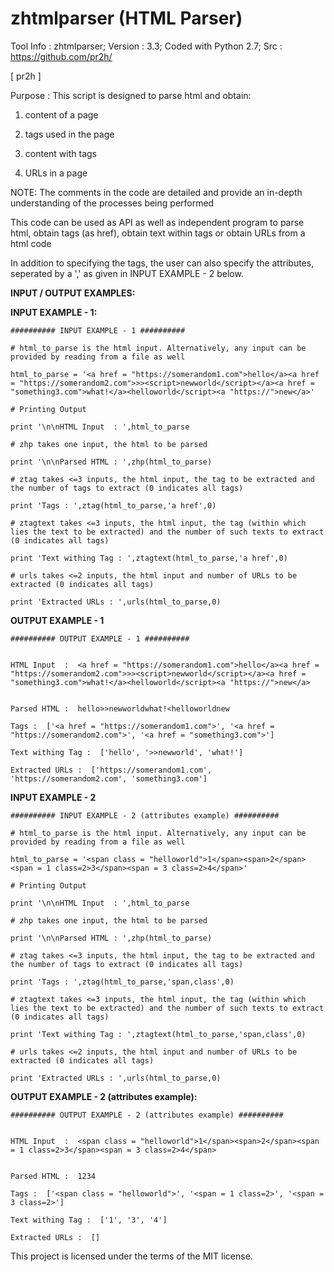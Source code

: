 # zhtmlparser (HTML Parser)

Tool Info : zhtmlparser; Version : 3.3; Coded with Python 2.7; Src : https://github.com/pr2h/

[ pr2h ]

Purpose    : This script is designed to parse html and obtain:
	
1) content of a page

2) tags used in the page

3) content with tags
	
4) URLs in a page


NOTE: The comments in the code are detailed and provide an in-depth understanding of the processes being performed

This code can be used as API as well as independent program to parse html, obtain tags (as href), obtain text within tags or obtain URLs from a html code

In addition to specifying the tags, the user can also specify the attributes, seperated by a ',' as given in INPUT EXAMPLE - 2 below.

<b>INPUT / OUTPUT EXAMPLES:</b>

<b>INPUT EXAMPLE - 1:</b>

    ########## INPUT EXAMPLE - 1 ##########
    
	# html_to_parse is the html input. Alternatively, any input can be provided by reading from a file as well
    
	html_to_parse = '<a href = "https://somerandom1.com">hello</a><a href = "https://somerandom2.com">>><script>newworld</script></a><a href = "something3.com">what!</a><helloworld</script><a "https://">new</a>'
    
	# Printing Output
    
	print '\n\nHTML Input  : ',html_to_parse
	
	# zhp takes one input, the html to be parsed
    
	print '\n\nParsed HTML : ',zhp(html_to_parse)
	
	# ztag takes <=3 inputs, the html input, the tag to be extracted and the number of tags to extract (0 indicates all tags)
    
	print 'Tags : ',ztag(html_to_parse,'a href',0)
	
	# ztagtext takes <=3 inputs, the html input, the tag (within which lies the text to be extracted) and the number of such texts to extract (0 indicates all tags)
    
	print 'Text withing Tag : ',ztagtext(html_to_parse,'a href',0)
	
	# urls takes <=2 inputs, the html input and number of URLs to be extracted (0 indicates all tags)
    
	print 'Extracted URLs : ',urls(html_to_parse,0)

<b>OUTPUT EXAMPLE - 1</b>

	########## OUTPUT EXAMPLE - 1 ##########


	HTML Input  :  <a href = "https://somerandom1.com">hello</a><a href = "https://somerandom2.com">>><script>newworld</script></a><a href = "something3.com">what!</a><helloworld</script><a "https://">new</a>


	Parsed HTML :  hello>>newworldwhat!<helloworldnew
	
	Tags :  ['<a href = "https://somerandom1.com">', '<a href = "https://somerandom2.com">', '<a href = "something3.com">']
	
	Text withing Tag :  ['hello', '>>newworld', 'what!']
	
	Extracted URLs :  ['https://somerandom1.com', 'https://somerandom2.com', 'something3.com']

<b> INPUT EXAMPLE - 2</b>

    ########## INPUT EXAMPLE - 2 (attributes example) ##########
    
	# html_to_parse is the html input. Alternatively, any input can be provided by reading from a file as well
	
	html_to_parse = '<span class = "helloworld">1</span><span>2</span><span = 1 class=2>3</span><span = 3 class=2>4</span>'

    # Printing Output

    print '\n\nHTML Input  : ',html_to_parse
    
    # zhp takes one input, the html to be parsed

    print '\n\nParsed HTML : ',zhp(html_to_parse)
    
    # ztag takes <=3 inputs, the html input, the tag to be extracted and the number of tags to extract (0 indicates all tags)

    print 'Tags : ',ztag(html_to_parse,'span,class',0)
    
    # ztagtext takes <=3 inputs, the html input, the tag (within which lies the text to be extracted) and the number of such texts to extract (0 indicates all tags)

    print 'Text withing Tag : ',ztagtext(html_to_parse,'span,class',0)
    
    # urls takes <=2 inputs, the html input and number of URLs to be extracted (0 indicates all tags)

    print 'Extracted URLs : ',urls(html_to_parse,0)


	
<b>OUTPUT EXAMPLE - 2 (attributes example):</b>


	
	########## OUTPUT EXAMPLE - 2 (attributes example) ##########


	HTML Input  :  <span class = "helloworld">1</span><span>2</span><span = 1 class=2>3</span><span = 3 class=2>4</span>


	Parsed HTML :  1234
	
	Tags :  ['<span class = "helloworld">', '<span = 1 class=2>', '<span = 3 class=2>']
	
	Text withing Tag :  ['1', '3', '4']
	
	Extracted URLs :  []



This project is licensed under the terms of the MIT license.
